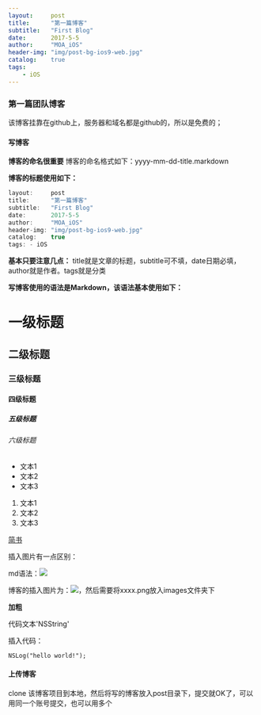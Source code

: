 ```yaml
---
layout:     post
title:      "第一篇博客"
subtitle:   "First Blog"
date:       2017-5-5
author:     "MOA_iOS"
header-img: "img/post-bg-ios9-web.jpg"
catalog:    true
tags:
    - iOS
---
```


### 第一篇团队博客

该博客挂靠在github上，服务器和域名都是github的，所以是免费的；

#### 写博客

**博客的命名很重要**
博客的命名格式如下：yyyy-mm-dd-title.markdown

**博客的标题使用如下：**

```c
layout:     post
title:      "第一篇博客"
subtitle:   "First Blog"
date:       2017-5-5
author:     "MOA_iOS"
header-img: "img/post-bg-ios9-web.jpg"
catalog:    true
tags: - iOS
```
**基本只要注意几点：**
title就是文章的标题，subtitle可不填，date日期必填，author就是作者。tags就是分类

**写博客使用的语法是Markdown，该语法基本使用如下：**

# 一级标题
## 二级标题
### 三级标题
#### 四级标题
##### 五级标题
###### 六级标题

- 文本1
- 文本2
- 文本3

1. 文本1
2. 文本2
3. 文本3

[简书](http://www.jianshu.com)

插入图片有一点区别：

md语法：![](图片链接地址)

博客的插入图片为：<img src="https://MOAiOS.GitHub.io/images/xxxx.png" />，然后需要将xxxx.png放入images文件夹下


**加粗**

代码文本'NSString'

插入代码：

```objective_c
NSLog("hello world!");
```
#### 上传博客

clone 该博客项目到本地，然后将写的博客放入post目录下，提交就OK了，可以用同一个账号提交，也可以用多个
